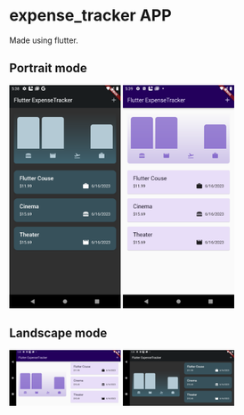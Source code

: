 # expense_tracker APP

Made using flutter.

## Portrait mode
<img alt="Light Mode" src="Screenshot_1686937095.png" width="200">
<img alt="Light Dark" src="Screenshot_1686937144.png" width="200">

## Landscape mode
<img alt="Light Mode" src="Screenshot_1686937138.png" width="200">
<img alt="Light Dark" src="Screenshot_1686937113.png" width="200">